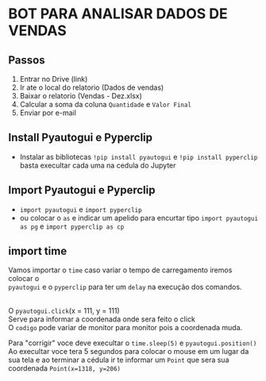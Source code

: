 # BOT PARA ANALISAR DADOS DE VENDAS 
## Passos

1) Entrar no Drive (link)
2) Ir ate o local do relatorio (Dados de vendas)
3) Baixar o relatorio (Vendas - Dez.xlsx)
4) Calcular a soma da coluna  `Quantidade` e `Valor Final`
5) Enviar por e-mail

## Install Pyautogui e Pyperclip

* Instalar as bibliotecas `!pip install pyautogui` e  `!pip install pyperclip` basta execultar cada uma na cedula do Jupyter

## Import Pyautogui e Pyperclip
* `import pyautogui` e `import pyperclip` <br> 
* ou colocar o `as` e indicar um apelido para encurtar tipo `import pyautogui as pg` e `import pyperclip as cp`

## import time 
Vamos importar o `time` caso variar o tempo de carregamento iremos colocar o <br> `pyautogui` e o `pyperclip` para ter um `delay` na execução  dos comandos.<br><br>

O `pyautogui.click`(x = 111, y = 111)<br>
Serve para informar a coordenada onde sera feito o click<br>
O `codigo` pode variar de monitor para monitor pois a coordenada muda.<br>

Para "corrigir" voce deve execultar o `time.sleep(5)` e `pyautogui.position()`<br>
Ao execultar voce tera 5 segundos para colocar o mouse em um lugar da sua tela e ao terminar a cédula ir te informar um `Point` que sera sua coordenada `Point(x=1318, y=206)`<br>

